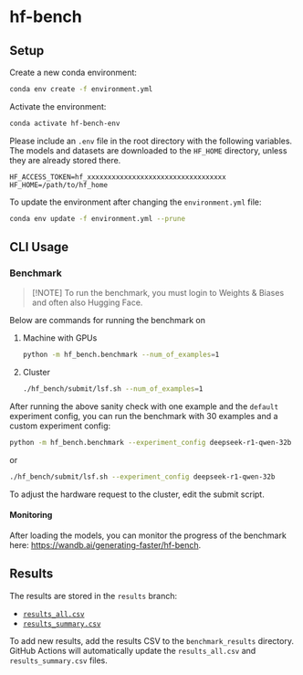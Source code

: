 # hf-bench

## Setup

Create a new conda environment:
```bash
conda env create -f environment.yml
```

Activate the environment:
```bash
conda activate hf-bench-env
```

Please include an `.env` file in the root directory with the following variables. The models and datasets are downloaded to the `HF_HOME` directory, unless they are already stored there.
```
HF_ACCESS_TOKEN=hf_xxxxxxxxxxxxxxxxxxxxxxxxxxxxxxxxxx
HF_HOME=/path/to/hf_home
```

To update the environment after changing the `environment.yml` file:
```bash
conda env update -f environment.yml --prune
```

## CLI Usage

### Benchmark

> [!NOTE] To run the benchmark, you must login to Weights & Biases and often also Hugging Face.

Below are commands for running the benchmark on 
1. Machine with GPUs

    ```bash
    python -m hf_bench.benchmark --num_of_examples=1
    ```

2. Cluster

    ```bash
    ./hf_bench/submit/lsf.sh --num_of_examples=1
    ```

After running the above sanity check with one example and the `default` experiment config, you can run the benchmark with 30 examples and a custom experiment config:

```bash
python -m hf_bench.benchmark --experiment_config deepseek-r1-qwen-32b
```
or
```bash
./hf_bench/submit/lsf.sh --experiment_config deepseek-r1-qwen-32b
```

To adjust the hardware request to the cluster, edit the submit script.

#### Monitoring

After loading the models, you can monitor the progress of the benchmark here: https://wandb.ai/generating-faster/hf-bench.

<!-- ## Tests
Run tests in parallel:
```bash
pytest -n 4 -v
``` -->

<!-- ### Analyze

Analyze the CSV of benchmark results:
```bash
python -m hf_bench.analyze --csv_path=path/to/csv
```

Summarize the benchmark results:
```bash
python -m  hf_bench.summarize_results --dirpath benchmark_results
``` -->

## Results

The results are stored in the `results` branch:
* [`results_all.csv`](https://github.com/keyboardAnt/hf-bench/blob/results/results_all.csv)
* [`results_summary.csv`](https://github.com/keyboardAnt/hf-bench/blob/results/results_summary.csv)

To add new results, add the results CSV to the `benchmark_results` directory. GitHub Actions will automatically update the `results_all.csv` and `results_summary.csv` files.